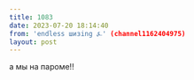 ```yaml
---
title: 1083
date: 2023-07-20 18:14:40
from: 'endless шизing ⍼' (channel1162404975)
layout: post
---
```


а мы на пароме!!
